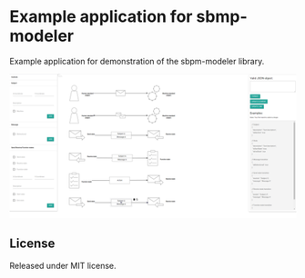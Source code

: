 # Example application for sbmp-modeler

Example application for demonstration of the sbpm-modeler library.

<p align="center">
  <img src="https://raw.githubusercontent.com/mkolodiy/sbpmjs/master/packages/sbpm-modeler/example/assets/example.PNG" alt="Example application" />
</p>

## License

Released under MIT license.
